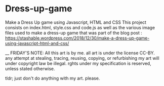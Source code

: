 # Dress-up-game
Make a Dress Up game using Javascript, HTML and CSS
This project consists on index.html, style.css and code.js as well as the various image files used to make a dress-up game that was part of the blog post : https://stashable.wordpress.com/2018/12/30/make-a-dress-up-game-using-javascript-html-and-css/

__
FRIDAY'S NOTE: All this art is by me. 
all art is under the license CC-BY. any attempt at stealing, tracing, reusing, copying, or refurbishing my art will under copyright law  be illegal. rghts under my specification is reserved, unless stated otherwise.

tldr; just don't do anything with my art. please.
